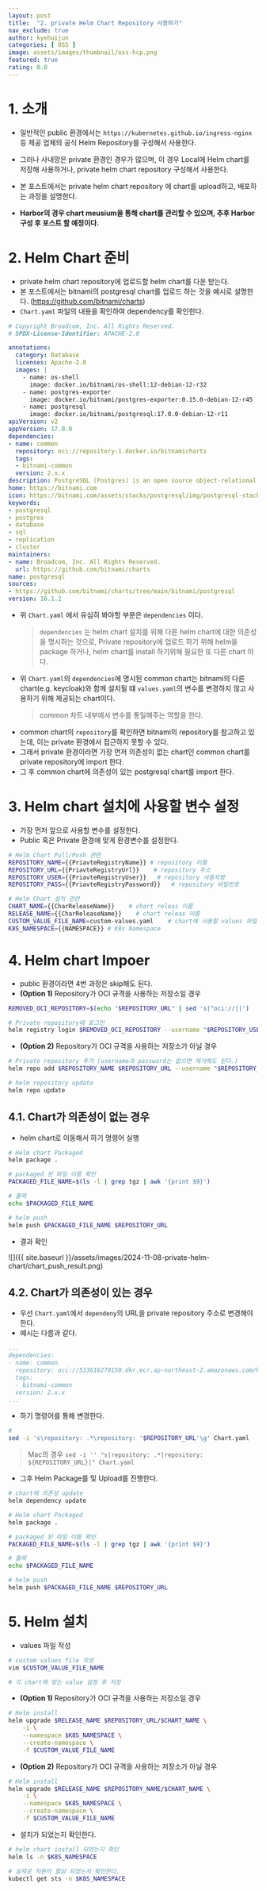 ```yaml
---
layout: post
title:  "2. private Helm Chart Repository 사용하기"
nav_exclude: true
author: kyehuijun
categories: [ OSS ]
image: assets/images/thumbnail/oss-hcp.png
featured: true
rating: 0.0
---
```


# 1. 소개
- 일반적인 public 환경에서는 `https://kubernetes.github.io/ingress-nginx` 등 제공 업체의 공식 Helm Repository를 구성해서 사용한다.
- 그러나 사내망은 private 환경인 경우가 많으며, 이 경우 Local에 Helm chart를 저장해 사용하거나, private helm chart repository 구성해서 사용한다.
- 본 포스트에서는 private helm chart repository 에 chart를 upload하고, 배포하는 과정을 설명한다.

- **Harbor의 경우 chart meusium을 통해 chart를 관리할 수 있으며, 추후 Harbor 구성 후 포스트 할 예정이다.**

# 2. Helm Chart 준비
- private helm chart repository에 업로드할 helm chart를 다운 받는다. 
- 본 포스트에서는 bitnami의 postgresql chart를 업로드 하는 것을 예시로 설명한다. (https://github.com/bitnami/charts)
- `Chart.yaml` 파일의 내용을 확인하여 dependency를 확인힌다.

```yaml
# Copyright Broadcom, Inc. All Rights Reserved.
# SPDX-License-Identifier: APACHE-2.0

annotations:
  category: Database
  licenses: Apache-2.0
  images: |
    - name: os-shell
      image: docker.io/bitnami/os-shell:12-debian-12-r32
    - name: postgres-exporter
      image: docker.io/bitnami/postgres-exporter:0.15.0-debian-12-r45
    - name: postgresql
      image: docker.io/bitnami/postgresql:17.0.0-debian-12-r11
apiVersion: v2
appVersion: 17.0.0
dependencies:
- name: common
  repository: oci://repository-1.docker.io/bitnamicharts
  tags:
  - bitnami-common
  version: 2.x.x
description: PostgreSQL (Postgres) is an open source object-relational database known for reliability and data integrity. ACID-compliant, it supports foreign keys, joins, views, triggers and stored procedures.
home: https://bitnami.com
icon: https://bitnami.com/assets/stacks/postgresql/img/postgresql-stack-220x234.png
keywords:
- postgresql
- postgres
- database
- sql
- replication
- cluster
maintainers:
- name: Broadcom, Inc. All Rights Reserved.
  url: https://github.com/bitnami/charts
name: postgresql
sources:
- https://github.com/bitnami/charts/tree/main/bitnami/postgresql
version: 16.1.2

```

- 위 `Chart.yaml` 에서 유심히 봐야할 부분은 `dependencies` 이다.
   >  `dependencies` 는 helm chart 설치를 위해 다른 helm chart에 대한 의존성을 명시하는 것으로, Private repository에 업로드 하기 위해 helm을 package 하거나, helm chart를 install 하기위해 필요한 또 다른 chart 이다.
- 위 `Chart.yaml`의 `dependencies`에 명시된 common chart는 bitnami의 다른 chart(e.g. keycloak)와 함께 설치될 떄 `values.yaml`의 변수를 변경하지 않고 사용하기 위해 제공되는 chart이다.
   > common 차트 내부에서 변수를 통일해주는 역할을 한다.
- common chart의 `repository`를 확인하면 bitnami의 repository를 참고하고 있는데, 이는 private 환경에서 접근하지 못할 수 있다.
- 그래서 private 환경이라면 가장 먼저 의존성이 없는 chart인 common chart를 private repository에 import 한다.
- 그 후 common chart에 의존성이 있는 postgresql chart를 import 한다.

# 3. Helm chart 설치에 사용할 변수 설정
- 가장 먼저 앞으로 사용할 변수를 설정한다.
- Public 혹은 Private 환경에 맞게 환경변수를 설정한다.

```bash
# Helm Chart Pull/Push 관련
REPOSITORY_NAME={{PriavteRegistryName}} # repository 이름 
REPOSITORY_URL={{PriavteRegistryUrl}}    # repository 주소
REPOSITORY_USER={{PriavteRegistryUser}}   # repository 사용자명
REPOSITORY_PASS={{PriavteRegistryPassword}}   # repository 비밀번호 

# Helm Chart 설치 관련
CHART_NAME={{CharReleaseName}}    # chart releas 이름
RELEASE_NAME={{CharReleaseName}}    # chart releas 이름
CUSTOM_VALUE_FILE_NAME=custom-values.yaml    # chart에 사용할 values 파일 이름
K8S_NAMESPACE={{NAMESPACE}} # K8s Namespace
```

# 4. Helm chart Impoer
- public 환경이라면 4번 과정은 skip해도 된다.
- **(Option 1)** Repository가 OCI 규격을 사용하는 저장소일 경우

```bash
REMOVED_OCI_REPOSITORY=$(echo "$REPOSITORY_URL" | sed 's|^oci://||')

# Private repository에 로그인
helm registry login $REMOVED_OCI_REPOSITORY --username "$REPOSITORY_USER" --password "$REPOSITORY_PASS"
```

- **(Option 2)** Repository가 OCI 규격을 사용하는 저장소가 아닐 경우

```bash
# Private repository 추가 (username과 password는 없으면 제거해도 된다.)
helm repo add $REPOSITORY_NAME $REPOSITORY_URL --username "$REPOSITORY_USER" --password "$REPOSITORY_PASS"

# helm repository update
helm repo update
```

## 4.1. Chart가 의존성이 없는 경우

- helm chart로 이동해서 하기 명령어 실행

```bash
# Helm chart Packaged
helm package .

# packaged 된 파일 이름 확인
PACKAGED_FILE_NAME=$(ls -l | grep tgz | awk '{print $9}')

# 출력
echo $PACKAGED_FILE_NAME

# helm push
helm push $PACKAGED_FILE_NAME $REPOSITORY_URL
```

- 결과 확인

![]({{ site.baseurl }}/assets/images/2024-11-08-private-helm-chart/chart_push_result.png)

## 4.2. Chart가 의존성이 있는 경우
- 우선 `Chart.yaml`에서 `dependeny`의 URL을 private repository 주소로 변경해야 한다.
- 예시는 다름과 같다.

```yaml
...
dependencies:
- name: common
  repository: oci://533616270150.dkr.ecr.ap-northeast-2.amazonaws.com/kye/chart
  tags:
  - bitnami-common
  version: 2.x.x
...
```
- 하기 명령어를 통해 변경한다.

```bash
#
sed -i 's\repository: .*\repository: '$REPOSITORY_URL'\g' Chart.yaml
```
> Mac의 경우 `sed -i '' "s|repository: .*|repository: ${REPOSITORY_URL}|" Chart.yaml`

- 그후 Helm Package를 및 Upload를 진행한다.

```bash
# chart에 의존성 update
helm dependency update

# Helm chart Packaged
helm package .

# packaged 된 파일 이름 확인
PACKAGED_FILE_NAME=$(ls -l | grep tgz | awk '{print $9}')

# 출력
echo $PACKAGED_FILE_NAME

# helm push
helm push $PACKAGED_FILE_NAME $REPOSITORY_URL
```

# 5. Helm 설치
- values 파일 작성

```bash
# custom values file 작성
vim $CUSTOM_VALUE_FILE_NAME

# 각 chart에 맞는 value 설정 후 저장
```
- **(Option 1)** Repository가 OCI 규격을 사용하는 저장소일 경우

```bash
# Helm install
helm upgrade $RELEASE_NAME $REPOSITORY_URL/$CHART_NAME \
    -i \
    --namespace $K8S_NAMESPACE \
    --create-namespace \
    -f $CUSTOM_VALUE_FILE_NAME

```

- **(Option 2)** Repository가 OCI 규격을 사용하는 저장소가 아닐 경우

```bash
# Helm install
helm upgrade $RELEASE_NAME $REPOSITORY_NAME/$CHART_NAME \
    -i \
    --namespace $K8S_NAMESPACE \
    --create-namespace \
    -f $CUSTOM_VALUE_FILE_NAME
```

- 설치가 되었는지 확인한다.

```bash
# helm chart install 되었는지 확인
helm ls -n $K8S_NAMESPACE

# 실제로 자원이 할당 되었는지 확인한다.
kubectl get sts -n $K8S_NAMESPACE
```